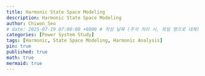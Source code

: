 ```yaml
---
title: Harmonic State Space Modeling
description: Harmonic State Space Modeling
author: Chiwon_Seo
# date: 2025-07-19 07:00:00 +0800 # 작성 날짜 (주석 처리 시, 파일 명으로 대체)
categories: [Power System Study]
tags: [Harmonic, State Space Modeling, Harmonic Analysis]
pin: true
published: true
math: true
mermaid: true
---
```


